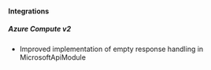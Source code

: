 
#### Integrations
##### Azure Compute v2
- Improved implementation of empty response handling in MicrosoftApiModule 
